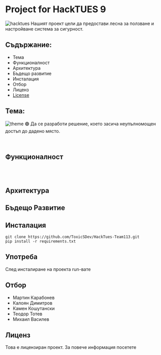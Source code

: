 # Project for HackTUES 9
![hacktues](https://sofiatech.bg/wp-content/uploads/2023/02/329756264_917819226022712_6886668015646983742_n.jpg)
Нашият проект цели да предостави лесна за ползване и настройване система за сигурност.
<br/>

## Съдържание:
+ Тема
+ Функционалност
+ Архитектура
+ Бъдещо развитие
+ Инсталация
+ Отбор
+ Лиценз
+ [License](#Лиценз)

 
## Тема:
![theme](https://cdn.discordapp.com/attachments/1072413158771277824/1083097753032347748/home.png)
🟣 Да се разработи решение, което засича неупълномощен достъп до дадено място. 

<br/>

## Функционалност
  <br/><br/>

## Архитектура


## Бъдещо Развитие

## Инсталация
`git clone https://github.com/ToxicSDev/HackTues-Team113.git` <br />
`pip install -r requirements.txt`

## Употреба
След инсталиране на проекта run-вате 

## Отбор
 - Мартин Карабонев 
 - Калоян Димитров
 - Камен Кошутански
 - Теодор Тотев
 - Михаил Василев 

## Лиценз
Това е лицензиран проект. За повече информация посетете 
 
